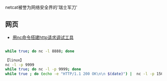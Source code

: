 
netcat被誉为网络安全界的'瑞士军刀'


## 网页

- [用nc命令搭建http请求调试工具](https://blog.csdn.net/diabatic/article/details/46867447)

```bash

while true; do nc -l 8888; done

【linux】
nc -l -p 9999
while true; do nc -l -p 9999; done
while true ; do (echo -e "HTTP/1.1 200 OK\n\n $(date)") |  nc -l -p 1500 ; done
```

